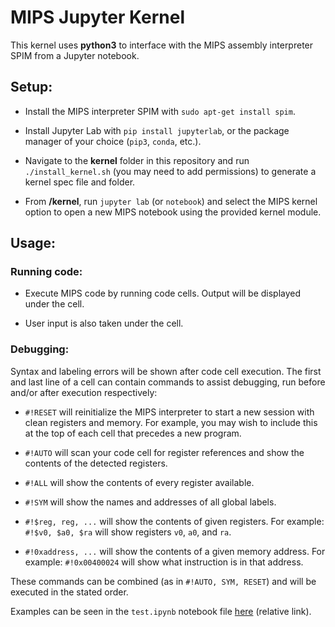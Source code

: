 # MIPS Jupyter Kernel

This kernel uses **python3** to interface with the MIPS assembly interpreter SPIM from a Jupyter notebook.

## Setup:

- Install the MIPS interpreter SPIM with `sudo apt-get install spim`.

- Install Jupyter Lab with `pip install jupyterlab`, or the package manager of your choice (`pip3`, `conda`, etc.).

- Navigate to the **kernel** folder in this repository and run `./install_kernel.sh` (you may need to add permissions) to generate a kernel spec file and folder.

- From **/kernel**, run `jupyter lab` (or `notebook`) and select the MIPS kernel option to open a new MIPS notebook using the provided kernel module.

## Usage:

### Running code:

- Execute MIPS code by running code cells. Output will be displayed under the cell.

- User input is also taken under the cell.

### Debugging:

Syntax and labeling errors will be shown after code cell execution. The first and last line of a cell can contain commands to assist debugging, run before and/or after execution respectively:

- `#!RESET` will reinitialize the MIPS interpreter to start a new session with clean registers and memory. For example, you may wish to include this at the top of each cell that precedes a new program.

- `#!AUTO` will scan your code cell for register references and show the contents of the detected registers.

- `#!ALL` will show the contents of every register available.

- `#!SYM` will show the names and addresses of all global labels.

- `#!$reg, reg, ...` will show the contents of given registers. For example: `#!$v0, $a0, $ra` will show registers `v0`, `a0`, and `ra`.

- `#!0xaddress, ...` will show the contents of a given memory address. For example: `#!0x00400024` will show what instruction is in that address.

These commands can be combined (as in `#!AUTO, SYM, RESET`) and will be executed in the stated order.

Examples can be seen in the `test.ipynb` notebook file [here](kernel/test.ipynb) (relative link).
